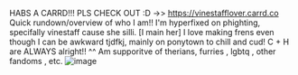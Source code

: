 HABS A CARRD!!! PLS CHECK OUT :D ->> https://vinestafflover.carrd.co
Quick rundown/overview of who I am!!
I'm hyperfixed on phighting, specifally vinestaff cause she silli. [I main her] I love making frens even though I can be awkward tjdfkj, mainly on ponytown to chill and cud!
C + H are ALWAYS alright!! ^^
Am supporitve of therians, furries , lgbtq , other fandoms , etc.
![image](https://github.com/user-attachments/assets/22bbd761-18dd-4d6c-88eb-d91c98f267d4)
